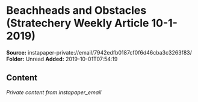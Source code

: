 # Beachheads and Obstacles (Stratechery Weekly Article 10-1-2019)

**Source:** instapaper-private://email/7942edfb0187cf0f6d46cba3c3263f83/
**Folder:** Unread
**Added:** 2019-10-01T07:54:19




## Content
*Private content from instapaper_email*
